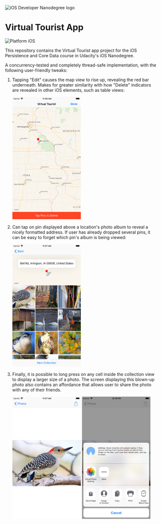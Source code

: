 <img src="https://s3-us-west-1.amazonaws.com/udacity-content/degrees/catalog-images/nd003.png" alt="iOS Developer Nanodegree logo" height="70" >

# Virtual Tourist App

![Platform iOS](https://img.shields.io/badge/nanodegree-iOS-blue.svg)

This repository contains the Virtual Tourist app project for the iOS Persistence and Core Data course in Udacity's iOS Nanodegree.

A concurrency-tested and completely thread-safe implementation, with the following user-friendly tweaks:

1. Tapping "Edit" causes the map view to rise up, revealing the red bar underneath. Makes for greater similarity with how "Delete"
    indicators are revealed in other iOS elements, such as table views:

    <img src="https://github.com/jamesdellinger/ios-nanodegree-virtual-tourist-app/blob/master/Screenshots/Simulator%20Screen%20Shot%20-%20iPhone%208%20Plus%20-%202017-11-22%20at%2011.56.27.png" height="400">

2. Can tap on pin displayed above a location's photo album to reveal a nicely formatted address. If user has already dropped
    several pins, it can be easy to forget which pin's album is being viewed:

    <img src="https://github.com/jamesdellinger/ios-nanodegree-virtual-tourist-app/blob/master/Screenshots/Simulator%20Screen%20Shot%20-%20iPhone%208%20Plus%20-%202017-11-22%20at%2011.57.34.png" height="400">

3. Finally, it is possible to long press on any cell inside the collection view to display a larger size of a photo. The screen
    displaying this blown-up photo also contains an affordance that allows user to share the photo with any of their friends.
    
    <img src="https://github.com/jamesdellinger/ios-nanodegree-virtual-tourist-app/blob/master/Screenshots/Simulator%20Screen%20Shot%20-%20iPhone%208%20Plus%20-%202017-11-22%20at%2011.57.57.png" height="400">
    
    <img src="https://github.com/jamesdellinger/ios-nanodegree-virtual-tourist-app/blob/master/Screenshots/Simulator%20Screen%20Shot%20-%20iPhone%208%20Plus%20-%202017-11-22%20at%2012.18.54.png" height="400">
